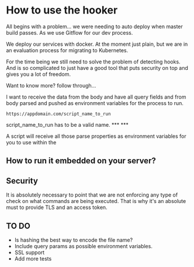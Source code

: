 How to use the hooker
===================

All begins with a problem... we were needing to auto deploy when master build passes. As we use Gitflow for our dev process.

We deploy our services with docker. At the moment just plain, but we are in an evaluation process for migrating to Kubernetes. 

For the time being we still need to solve the problem of detecting hooks. And is so complicated to just have a good tool that puts security on top and gives you a lot of freedom. 

Want to know more? follow through... 

I want to receive the data from the body and have all query fields and from body parsed and pushed as environment variables for the process to run.

```
https://appdomain.com/script_name_to_run
```

script_name_to_run has to be a valid name. 
	***
	***

A script will receive all those parse properties as environment variables for you to use within the 


How to run it embedded on your server?
--------------------------------------







Security
----------
It is absolutely necessary to point that we are not enforcing any type of check on what commands are being executed. That is why it's an absolute must to provide TLS and an access token. 

TO DO
-----

- Is hashing the best way to encode the file name?
- Include query params as possible environment variables.
- SSL support
- Add more tests
